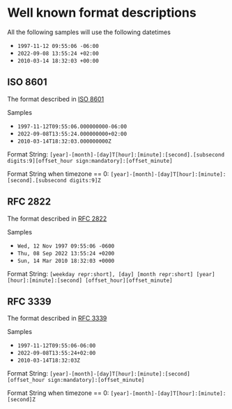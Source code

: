 # Well known format descriptions

All the following samples will use the following datetimes
- `1997-11-12 09:55:06 -06:00`
- `2022-09-08 13:55:24 +02:00`
- `2010-03-14 18:32:03 +00:00`

## ISO 8601

The format described in [ISO 8601](https://www.iso.org/iso-8601-date-and-time-format.html)

Samples
- `1997-11-12T09:55:06.000000000-06:00`
- `2022-09-08T13:55:24.000000000+02:00`
- `2010-03-14T18:32:03.000000000Z`

Format String:
`[year]-[month]-[day]T[hour]:[minute]:[second].[subsecond digits:9][offset_hour sign:mandatory]:[offset_minute]`

Format String when timezone == 0: `[year]-[month]-[day]T[hour]:[minute]:[second].[subsecond digits:9]Z`


## RFC 2822

The format described in [RFC 2822](https://www.rfc-editor.org/rfc/rfc2822#section-3.3)

Samples
- `Wed, 12 Nov 1997 09:55:06 -0600`
- `Thu, 08 Sep 2022 13:55:24 +0200`
- `Sun, 14 Mar 2010 18:32:03 +0000`

Format String: `[weekday repr:short], [day] [month repr:short] [year] [hour]:[minute]:[second] [offset_hour][offset_minute]`

## RFC 3339

The format described in [RFC 3339](https://www.rfc-editor.org/rfc/rfc3339#section-5.6)

Samples
- `1997-11-12T09:55:06-06:00`
- `2022-09-08T13:55:24+02:00`
- `2010-03-14T18:32:03Z`


Format String: `[year]-[month]-[day]T[hour]:[minute]:[second][offset_hour sign:mandatory]:[offset_minute]`

Format String when timezone == 0: `[year]-[month]-[day]T[hour]:[minute]:[second]Z`